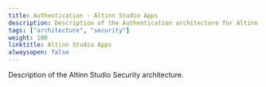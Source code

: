 ```yaml
---
title: Authentication - Altinn Studio Apps 
description: Description of the Authentication architecture for Altinn Studio and Altinn Studio Apps
tags: ["architecture", "security"]
weight: 100
linktitle: Altinn Studio Apps
alwaysopen: false
---
```


Description of the Altinn Studio Security architecture.






